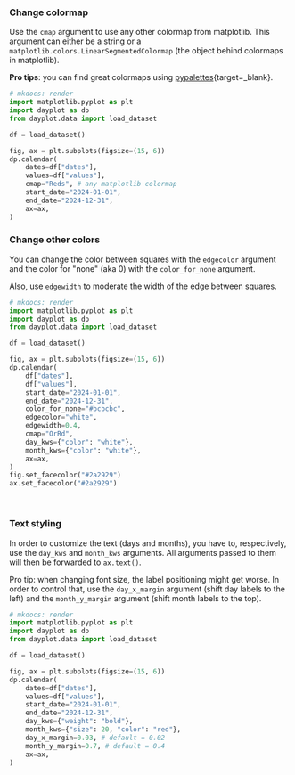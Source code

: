 ### Change colormap

Use the `cmap` argument to use any other colormap from matplotlib. This argument can either be a string or a `matplotlib.colors.LinearSegmentedColormap` (the object behind colormaps in matplotlib).

**Pro tips**: you can find great colormaps using [pypalettes](https://python-graph-gallery.com/color-palette-finder/){target=\_blank}.

```py
# mkdocs: render
import matplotlib.pyplot as plt
import dayplot as dp
from dayplot.data import load_dataset

df = load_dataset()

fig, ax = plt.subplots(figsize=(15, 6))
dp.calendar(
    dates=df["dates"],
    values=df["values"],
    cmap="Reds", # any matplotlib colormap
    start_date="2024-01-01",
    end_date="2024-12-31",
    ax=ax,
)
```

### Change other colors

You can change the color between squares with the `edgecolor` argument and the color for "none" (aka 0) with the `color_for_none` argument.

Also, use `edgewidth` to moderate the width of the edge between squares.

```py
# mkdocs: render
import matplotlib.pyplot as plt
import dayplot as dp
from dayplot.data import load_dataset

df = load_dataset()

fig, ax = plt.subplots(figsize=(15, 6))
dp.calendar(
    df["dates"],
    df["values"],
    start_date="2024-01-01",
    end_date="2024-12-31",
    color_for_none="#bcbcbc",
    edgecolor="white",
    edgewidth=0.4,
    cmap="OrRd",
    day_kws={"color": "white"},
    month_kws={"color": "white"},
    ax=ax,
)
fig.set_facecolor("#2a2929")
ax.set_facecolor("#2a2929")
```

<br>

### Text styling

In order to customize the text (days and months), you have to, respectively, use the `day_kws` and `month_kws` arguments. All arguments passed to them will then be forwarded to `ax.text()`.

Pro tip: when changing font size, the label positioning might get worse. In order to control that, use the `day_x_margin` argument (shift day labels to the left) and the `month_y_margin` argument (shift month labels to the top).

```py
# mkdocs: render
import matplotlib.pyplot as plt
import dayplot as dp
from dayplot.data import load_dataset

df = load_dataset()

fig, ax = plt.subplots(figsize=(15, 6))
dp.calendar(
    dates=df["dates"],
    values=df["values"],
    start_date="2024-01-01",
    end_date="2024-12-31",
    day_kws={"weight": "bold"},
    month_kws={"size": 20, "color": "red"},
    day_x_margin=0.03, # default = 0.02
    month_y_margin=0.7, # default = 0.4
    ax=ax,
)
```

<br><br>
